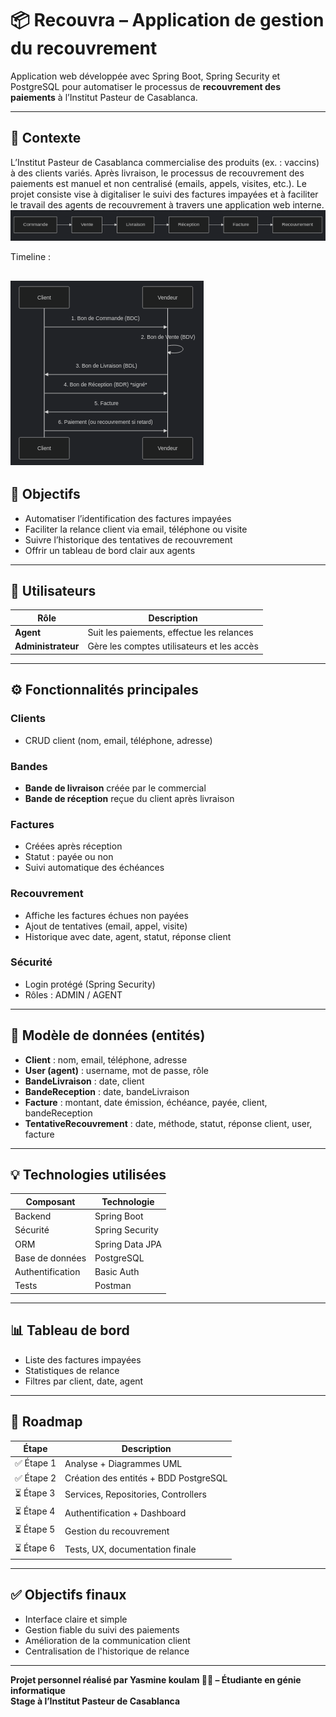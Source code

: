 # 📦 Recouvra – Application de gestion du recouvrement
Application web développée avec Spring Boot, Spring Security et PostgreSQL pour automatiser le processus de **recouvrement des paiements** à l’Institut Pasteur de Casablanca.

---

## 🧠 Contexte
L’Institut Pasteur de Casablanca commercialise des produits (ex. : vaccins) à des clients variés. Après livraison, le processus de recouvrement des paiements est manuel et non centralisé (emails, appels, visites, etc.). Le projet consiste vise à digitaliser le suivi des factures impayées et à faciliter le travail des agents de recouvrement à travers une application web interne.
![img.png](img.png)

Timeline :

![img_4.png](img_4.png)
---

## 🎯 Objectifs
- Automatiser l’identification des factures impayées
- Faciliter la relance client via email, téléphone ou visite
- Suivre l’historique des tentatives de recouvrement
- Offrir un tableau de bord clair aux agents

---

## 👥 Utilisateurs

| Rôle           | Description                                      |
|----------------|--------------------------------------------------|
| **Agent**      | Suit les paiements, effectue les relances        |
| **Administrateur** | Gère les comptes utilisateurs et les accès     |

---

## ⚙️ Fonctionnalités principales

### Clients
- CRUD client (nom, email, téléphone, adresse)

### Bandes
- **Bande de livraison** créée par le commercial
- **Bande de réception** reçue du client après livraison

### Factures
- Créées après réception
- Statut : payée ou non
- Suivi automatique des échéances

### Recouvrement
- Affiche les factures échues non payées
- Ajout de tentatives (email, appel, visite)
- Historique avec date, agent, statut, réponse client

### Sécurité
- Login protégé (Spring Security)
- Rôles : ADMIN / AGENT

---

## 🧱 Modèle de données (entités)

- **Client** : nom, email, téléphone, adresse
- **User (agent)** : username, mot de passe, rôle
- **BandeLivraison** : date, client
- **BandeReception** : date, bandeLivraison
- **Facture** : montant, date émission, échéance, payée, client, bandeReception
- **TentativeRecouvrement** : date, méthode, statut, réponse client, user, facture
---

## 💡 Technologies utilisées

| Composant       | Technologie |
|-----------------|------------|
| Backend         | Spring Boot |
| Sécurité        | Spring Security |
| ORM             | Spring Data JPA |
| Base de données | PostgreSQL |
| Authentification | Basic Auth |
| Tests           | Postman    |

---

## 📊 Tableau de bord

- Liste des factures impayées
- Statistiques de relance
- Filtres par client, date, agent

---

## 📌 Roadmap

| Étape        | Description                          |
|--------------|--------------------------------------|
| ✅ Étape 1   | Analyse + Diagrammes UML              |
| ✅ Étape 2   | Création des entités + BDD PostgreSQL |
| ⏳ Étape 3   | Services, Repositories, Controllers   |
| ⏳ Étape 4   | Authentification + Dashboard          |
| ⏳ Étape 5   | Gestion du recouvrement               |
| ⏳ Étape 6   | Tests, UX, documentation finale       |

---

## ✅ Objectifs finaux

- Interface claire et simple
- Gestion fiable du suivi des paiements
- Amélioration de la communication client
- Centralisation de l'historique de relance

---

**Projet personnel réalisé par Yasmine koulam 👩‍💻 – Étudiante en génie informatique**  
**Stage à l’Institut Pasteur de Casablanca**
